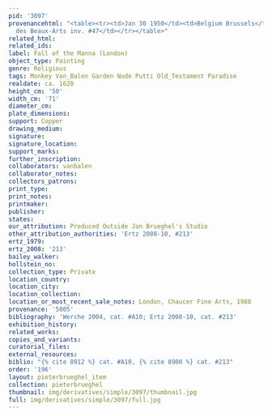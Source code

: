 ```yaml
---
pid: '3097'
provenancehtml: "<table><tr><td>Jan 30 1950</td><td>Belgium Brussels</td><td>Palais
  des Beaux-Arts inv. #47</td></tr></table>"
related_html:
related_ids:
label: Fall of the Manna (London)
object_type: Painting
genre: Religious
tags: Monkey Van_Balen Garden Nude Putti Old_Testament Paradise
realdate: ca. 1620
height_cm: '50'
width_cm: '71'
diameter_cm:
plate_dimensions:
support: Copper
drawing_medium:
signature:
signature_location:
support_marks:
further_inscription:
collaborators: vanbalen
collaborator_notes:
collectors_patrons:
print_type:
print_notes:
printmaker:
publisher:
states:
our_attribution: Produced Outside Jan Brueghel's Studio
other_attribution_authorities: 'Ertz 2008-10, #213'
ertz_1979:
ertz_2008: '213'
bailey_walker:
hollstein_no:
collection_type: Private
location_country:
location_city:
location_collection:
location_or_most_recent_sale_notes: London, Chaucer Fine Arts, 1988
provenance: '5005'
bibliography: 'Werche 2004, cat. #A10; Ertz 2008-10, cat. #213'
exhibition_history:
related_works:
copies_and_variants:
curatorial_files:
external_resources:
biblio: "{% cite 8912 %} cat. #A10, {% cite 8900 %} cat. #213"
order: '196'
layout: pieterbrueghel_item
collection: pieterbrueghel
thumbnail: img/derivatives/simple/3097/thumbnail.jpg
full: img/derivatives/simple/3097/full.jpg
---
```

